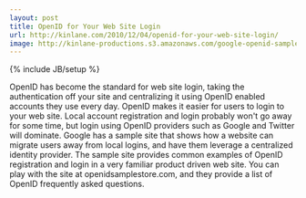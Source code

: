 ```yaml
---
layout: post
title: OpenID for Your Web Site Login
url: http://kinlane.com/2010/12/04/openid-for-your-web-site-login/
image: http://kinlane-productions.s3.amazonaws.com/google-openid-sample-site.jpg
---
```

{% include JB/setup %}
OpenID has become the standard for web site login, taking the authentication off your site and centralizing it using OpenID enabled accounts they use every day.
OpenID makes it easier for users to login to your web site. Local account registration and login probably won't go away for some time, but login using OpenID providers such as Google and Twitter will dominate.
Google has a sample site that shows how a website can migrate users away from local logins, and have them leverage a centralized identity provider. The sample site provides common examples of OpenID registration and login in a very familiar product driven web site.
You can play with the site at openidsamplestore.com, and they provide a list of OpenID frequently asked questions.